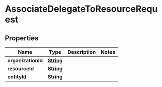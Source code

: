 

# AssociateDelegateToResourceRequest


## Properties

| Name | Type | Description | Notes |
|------------ | ------------- | ------------- | -------------|
|**organizationId** | [**String**](String.md) |  |  |
|**resourceId** | [**String**](String.md) |  |  |
|**entityId** | [**String**](String.md) |  |  |



